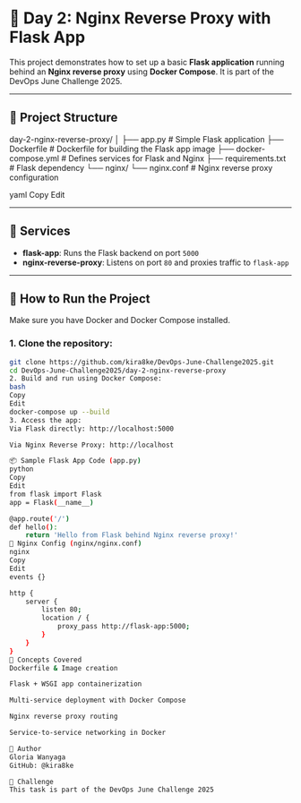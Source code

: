 # 🚀 Day 2: Nginx Reverse Proxy with Flask App

This project demonstrates how to set up a basic **Flask application** running behind an **Nginx reverse proxy** using **Docker Compose**. It is part of the DevOps June Challenge 2025.

---

## 📁 Project Structure

day-2-nginx-reverse-proxy/
│
├── app.py # Simple Flask application
├── Dockerfile # Dockerfile for building the Flask app image
├── docker-compose.yml # Defines services for Flask and Nginx
├── requirements.txt # Flask dependency
└── nginx/
└── nginx.conf # Nginx reverse proxy configuration

yaml
Copy
Edit

---

## 🐳 Services

- **flask-app**: Runs the Flask backend on port `5000`
- **nginx-reverse-proxy**: Listens on port `80` and proxies traffic to `flask-app`

---

## 🔧 How to Run the Project

Make sure you have Docker and Docker Compose installed.

### 1. Clone the repository:

```bash
git clone https://github.com/kira8ke/DevOps-June-Challenge2025.git
cd DevOps-June-Challenge2025/day-2-nginx-reverse-proxy
2. Build and run using Docker Compose:
bash
Copy
Edit
docker-compose up --build
3. Access the app:
Via Flask directly: http://localhost:5000

Via Nginx Reverse Proxy: http://localhost

📦 Sample Flask App Code (app.py)
python
Copy
Edit
from flask import Flask
app = Flask(__name__)

@app.route('/')
def hello():
    return 'Hello from Flask behind Nginx reverse proxy!'
📄 Nginx Config (nginx/nginx.conf)
nginx
Copy
Edit
events {}

http {
    server {
        listen 80;
        location / {
            proxy_pass http://flask-app:5000;
        }
    }
}
🧠 Concepts Covered
Dockerfile & Image creation

Flask + WSGI app containerization

Multi-service deployment with Docker Compose

Nginx reverse proxy routing

Service-to-service networking in Docker

🙌 Author
Gloria Wanyaga
GitHub: @kira8ke

🏁 Challenge
This task is part of the DevOps June Challenge 2025
```
